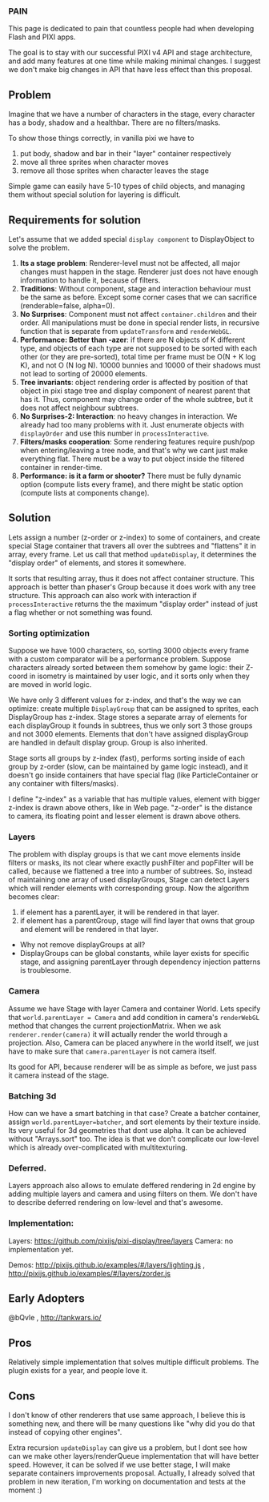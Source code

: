 ### PAIN

This page is dedicated to pain that countless people had when developing Flash and PIXI apps.

The goal is to stay with our successful PIXI v4 API and stage architecture, and add many features at one time while making minimal changes. I suggest we don't make big changes in API that have less effect than this proposal.

## Problem

Imagine that we have a number of characters in the stage, every character has a body, shadow and a healthbar. There are no filters/masks.

To show those things correctly, in vanilla pixi we have to 
1. put body, shadow and bar in their "layer" container respectively
2. move all three sprites when character moves
3. remove all those sprites when character leaves the stage

Simple game can easily have 5-10 types of child objects, and managing them without special solution for layering is difficult.

## Requirements for solution

Let's assume that we added special `display component` to DisplayObject to solve the problem.

1. **Its a stage problem**: Renderer-level must not be affected, all major changes must happen in the stage. Renderer just does not have enough information to handle it, because of filters.
2. **Traditions**: Without component, stage and interaction behaviour must be the same as before. Except some corner cases that we can sacrifice (renderable=false, alpha=0).
3. **No Surprises**: Component must not affect `container.children` and their order. All manipulations must be done in special render lists, in recursive function that is separate from `updateTransform` and `renderWebGL`.
4. **Performance: Better than -azer**: if there are N objects of K different type, and objects of each type are not supposed to be sorted with each other (or they are pre-sorted), total time per frame must be O(N + K log K), and not O (N log N). 10000 bunnies and 10000 of their shadows must not lead to sorting of 20000 elements.
5. **Tree invariants**: object rendering order is affected by position of that object in pixi stage tree and display component of nearest parent that has it. Thus, component may change order of the whole subtree, but it does not affect neighbour subtrees.
6. **No Surprises-2: Interaction**: no heavy changes in interaction. We already had too many problems with it. Just enumerate objects with `displayOrder` and use this number in `processInteractive`.
6. **Filters/masks cooperation**: Some rendering features require push/pop when entering/leaving a tree node, and that's why we cant just make everything flat. There must be a way to put object inside the filtered container in render-time.
7. **Performance: is it a farm or shooter?** There must be fully dynamic option (compute lists every frame), and there might be static option (compute lists at components change).

## Solution

Lets assign a number (z-order or z-index) to some of containers, and create special Stage container that travers all over the subtrees and "flattens" it in array, every frame. Let us call that method `updateDisplay`, it determines the "display order" of elements, and stores it somewhere.

It sorts that resulting array, thus it does not affect container structure. This approach is better than phaser's Group because it does work with any tree structure. This approach can also work with interaction if `processInteractive` returns the the maximum "display order" instead of just a flag whether or not something was found.

### Sorting optimization

Suppose we have 1000 characters, so, sorting 3000 objects every frame with a custom comparator will be a performance problem. Suppose characters already sorted between them somehow by game logic: their Z-coord in isometry is maintained by user logic, and it sorts only when they are moved in world logic. 

We have only 3 different values for z-index, and that's the way we can optimize: create multiple `DisplayGroup` that can be assigned to sprites, each DisplayGroup has z-index. Stage stores a separate array of elements for each displayGroup it founds in subtrees, thus we only sort 3 those groups and not 3000 elements. Elements that don't have assigned displayGroup are handled in default display group. Group is also inherited.

Stage sorts all groups by z-index (fast), performs sorting inside of each group by z-order (slow, can be maintained by game logic instead), and it doesn't go inside containers that have special flag (like ParticleContainer or any container with filters/masks).

I define "z-index" as a variable that has multiple values, element with bigger z-index is drawn above others, like in Web page. "z-order" is the distance to camera, its floating point and lesser element is drawn above others.

### Layers

The problem with display groups is that we cant move elements inside filters or masks, its not clear where exactly pushFilter and popFilter will be called, because we flattened a tree into a number of subtrees. So, instead of maintaining one array of used displayGroups, Stage can detect Layers which will render elements with corresponding group. Now the algorithm becomes clear: 

1. if element has a parentLayer, it will be rendered in that layer. 
2. if element has a parentGroup, stage will find layer that owns that group and element will be rendered in that layer.

- Why not remove displayGroups at all?
- DisplayGroups can be global constants, while layer exists for specific stage, and assigning parentLayer through dependency injection patterns is troublesome.

### Camera

Assume we have Stage with layer Camera and container World. Lets specify that `world.parentLayer = Camera` and add condition in camera's `renderWebGL` method that changes the current projectionMatrix. When we ask `renderer.render(camera)` it will actually render the world through a projection. Also, Camera can be placed anywhere in the world itself, we just have to make sure that `camera.parentLayer` is not camera itself.

Its good for API, because renderer will be as simple as before, we just pass it camera instead of the stage.

### Batching 3d

How can we have a smart batching in that case? Create a batcher container, assign `world.parentLayer=batcher`, and sort elements by their texture inside. Its very useful for 3d geometries that dont use alpha. It can be achieved without "Arrays.sort" too. The idea is that we don't complicate our low-level which is already over-complicated with multitexturing.

### Deferred.

Layers approach also allows to emulate deffered rendering in 2d engine by adding multiple layers and camera and using filters on them. We don't have to describe deferred rendering on low-level and that's awesome.

### Implementation:

Layers: https://github.com/pixijs/pixi-display/tree/layers
Camera: no implementation yet.

Demos: http://pixijs.github.io/examples/#/layers/lighting.js , http://pixijs.github.io/examples/#/layers/zorder.js

## Early Adopters

@bQvle , http://tankwars.io/

## Pros

Relatively simple implementation that solves multiple difficult problems. The plugin exists for a year, and people love it.

## Cons

I don't know of other renderers that use same approach, I believe this is something new, and there will be many questions like "why did you do that instead of copying other engines".

Extra recursion `updateDisplay` can give us a problem, but I dont see how can we make other layers/renderQueue implementation that will have better speed. However, it can be solved if we use better stage, I will make separate containers improvements proposal. Actually, I already solved that problem in new iteration, I'm working on documentation and tests at the moment :)